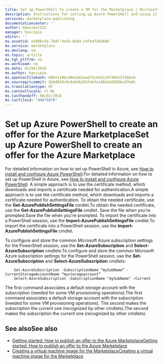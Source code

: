 ```yaml
---
title: Set up PowerShell to create a VM for the Marketplace | Microsoft Docs
description: Instructions for setting up Azure PowerShell and using it as an optional process flow to create VM images to deploy to, and sell on, the Azure Marketplace
services: marketplace-publishing
documentationcenter: ''
author: HannibalSII
manager: hascipio
editor: ''
ms.assetid: e19d6cda-76df-4e42-be84-c9fe47a636db
ms.service: marketplace
ms.devlang: na
ms.topic: article
ms.tgt_pltfrm: na
ms.workload: na
ms.date: 02/04/2016
ms.author: hascipio
ms.openlocfilehash: 68be118bc40e3a62aad73cb43119f49415f5b6a9
ms.sourcegitcommit: 5b9d839c0c0a94b293fdafe1d6e5429506c07e05
ms.translationtype: HT
ms.contentlocale: nl-NL
ms.lasthandoff: 08/02/2018
ms.locfileid: "44671870"
---
```

# <a name="set-up-azure-powershell-to-create-an-offer-for-the-azure-marketplace"></a><span data-ttu-id="394d9-103">Set up Azure PowerShell to create an offer for the Azure Marketplace</span><span class="sxs-lookup"><span data-stu-id="394d9-103">Set up Azure PowerShell to create an offer for the Azure Marketplace</span></span>
<span data-ttu-id="394d9-104">For detailed information on how to set up PowerShell in Azure, see [How to install and configure Azure PowerShell](/powershell/azureps-cmdlets-docs).</span><span class="sxs-lookup"><span data-stu-id="394d9-104">For detailed information on how to set up PowerShell in Azure, see [How to install and configure Azure PowerShell](/powershell/azureps-cmdlets-docs).</span></span> <span data-ttu-id="394d9-105">A simple approach is to use the certificate method, which downloads and imports a certificate needed for authentication.</span><span class="sxs-lookup"><span data-stu-id="394d9-105">A simple approach is to use the certificate method, which downloads and imports a certificate needed for authentication.</span></span> <span data-ttu-id="394d9-106">To obtain the needed certificate, use the **Get-AzurePublishSettingsFile** cmdlet.</span><span class="sxs-lookup"><span data-stu-id="394d9-106">To obtain the needed certificate, use the **Get-AzurePublishSettingsFile** cmdlet.</span></span> <span data-ttu-id="394d9-107">Save the file when you're prompted.</span><span class="sxs-lookup"><span data-stu-id="394d9-107">Save the file when you're prompted.</span></span> <span data-ttu-id="394d9-108">To import the certificate into a PowerShell session, use the **Import-AzurePublishSettingsFile** cmdlet.</span><span class="sxs-lookup"><span data-stu-id="394d9-108">To import the certificate into a PowerShell session, use the **Import-AzurePublishSettingsFile** cmdlet.</span></span>

<span data-ttu-id="394d9-109">To configure and store the common Microsoft Azure subscription settings for the PowerShell session, use the **Set-AzureSubscription** and **Select-AzureSubscription** cmdlets:</span><span class="sxs-lookup"><span data-stu-id="394d9-109">To configure and store the common Microsoft Azure subscription settings for the PowerShell session, use the **Set-AzureSubscription** and **Select-AzureSubscription** cmdlets:</span></span>

        Set-AzureSubscription -SubscriptionName “mySubName” -CurrentStorageAccountName “mystorageaccount”
        Select-AzureSubscription -SubscriptionName "mySubName" –Current

<span data-ttu-id="394d9-110">The first command associates a default storage account with the subscription (needed for some VM provisioning operations).</span><span class="sxs-lookup"><span data-stu-id="394d9-110">The first command associates a default storage account with the subscription (needed for some VM provisioning operations).</span></span>  <span data-ttu-id="394d9-111">The second makes the subscription the current one (recognized by other cmdlets).</span><span class="sxs-lookup"><span data-stu-id="394d9-111">The second makes the subscription the current one (recognized by other cmdlets).</span></span>

## <a name="see-also"></a><span data-ttu-id="394d9-112">See also</span><span class="sxs-lookup"><span data-stu-id="394d9-112">See also</span></span>
* [<span data-ttu-id="394d9-113">Getting started: How to publish an offer to the Azure Marketplace</span><span class="sxs-lookup"><span data-stu-id="394d9-113">Getting started: How to publish an offer to the Azure Marketplace</span></span>](marketplace-publishing-getting-started.md)
* [<span data-ttu-id="394d9-114">Creating a virtual machine image for the Marketplace</span><span class="sxs-lookup"><span data-stu-id="394d9-114">Creating a virtual machine image for the Marketplace</span></span>](marketplace-publishing-vm-image-creation.md)

